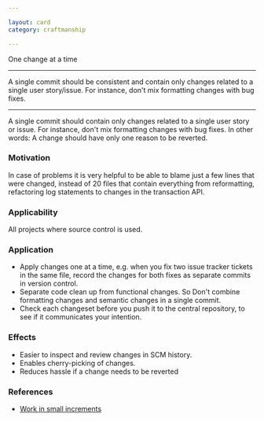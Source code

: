```yaml
---

layout: card
category: craftmanship

---
```


One change at a time

---

A single commit should be consistent and contain only changes related to a
single user story/issue.  For instance, don't mix formatting changes with bug
fixes.

---

A single commit should contain only changes related to a single user story or issue. For instance, don't mix formatting changes with bug fixes. In other words: A change should have only one reason to be reverted.

### Motivation

In case of problems it is very helpful to be able to blame just a few lines that were changed, instead of 20 files that contain everything from reformatting, refactoring log statements to changes in the transaction API.

### Applicability

All projects where source control is used.

### Application

* Apply changes one at a time, e.g. when you fix two issue tracker tickets in the same file, record the changes for both fixes as separate commits in version control.
* Separate code clean up from functional changes. So Don't combine formatting changes and semantic changes in a single commit.
* Check each changeset before you push it to the central repository, to see if it communicates your intention.

### Effects

* Easier to inspect and review changes in SCM history.
* Enables cherry-picking of changes.
* Reduces hassle if a change needs to be reverted

### References

* [Work in small increments](small-increments)

